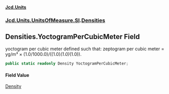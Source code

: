 #### [Jcd.Units](index 'index')
### [Jcd.Units.UnitsOfMeasure.SI](Jcd.Units.UnitsOfMeasure.SI 'Jcd.Units.UnitsOfMeasure.SI').[Densities](Densities 'Jcd.Units.UnitsOfMeasure.SI.Densities')

## Densities.YoctogramPerCubicMeter Field

yoctogram per cubic meter defined such that: zeptogram per cubic meter = yg/m³ × (1.0/1000.0)/((1.0)*(1.0)*(1.0)).

```csharp
public static readonly Density YoctogramPerCubicMeter;
```

#### Field Value
[Density](Density 'Jcd.Units.UnitTypes.Density')